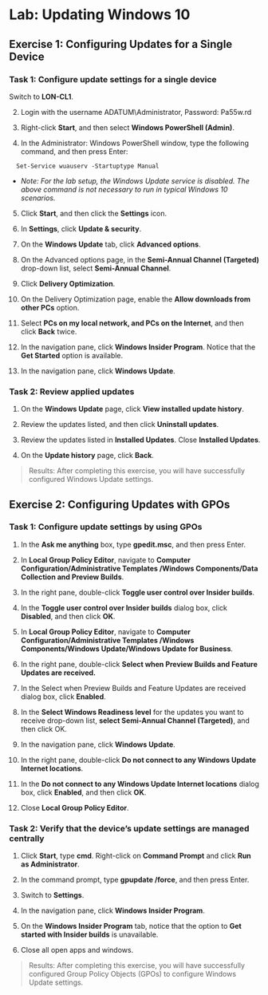 # Lab: Updating Windows 10  #

## Exercise 1: Configuring Updates for a Single Device ##

### Task 1: Configure update settings for a single device ###

 Switch to **LON-CL1**.

2.  Login with the username ADATUM\\Administrator, Password: Pa55w.rd

3.  Right-click **Start**, and then select **Windows PowerShell (Admin)**.

4.  In the Administrator: Windows PowerShell window, type the following command,
    and then press Enter:

 `  Set-Service wuauserv -Startuptype Manual`

- *Note: For the lab setup, the Windows Update service is disabled. The above command is not necessary to run in typical Windows 10 scenarios.*

5.  Click **Start**, and then click the **Settings** icon.

6.  In **Settings**, click **Update & security**.

7.  On the **Windows Update** tab, click **Advanced options**.

8.  On the Advanced options page, in the **Semi-Annual Channel (Targeted)**
    drop-down list, select **Semi-Annual Channel**.

9.  Click **Delivery Optimization**.

10.  On the Delivery Optimization page, enable the **Allow downloads from other
    PCs** option.

11.  Select **PCs on my local network, and PCs on the Internet**, and then click
    **Back** twice.

12.  In the navigation pane, click **Windows Insider Program**. Notice that the
    **Get Started** option is available.

13.  In the navigation pane, click **Windows Update**.

### Task 2: Review applied updates

1.  On the **Windows Update** page, click **View installed update history**.

2.  Review the updates listed, and then click **Uninstall updates**.

3.  Review the updates listed in **Installed Updates**. Close **Installed
    Updates**.

4.  On the **Update history** page, click **Back**.

>   Results: After completing this exercise, you will have successfully configured Windows Update settings.

## Exercise 2: Configuring Updates with GPOs ##

### Task 1: Configure update settings by using GPOs ###

1.  In the **Ask me anything** box, type **gpedit.msc**, and then press Enter.

2.  In **Local Group Policy Editor**, navigate to **Computer
    Configuration/Administrative Templates /Windows Components/Data Collection
    and Preview Builds**.

3.  In the right pane, double-click **Toggle user control over Insider builds**.

4.  In the **Toggle user control over Insider builds** dialog box, click
    **Disabled**, and then click **OK**.

5.  In **Local Group Policy Editor**, navigate to **Computer
    Configuration/Administrative Templates /Windows Components/Windows
    Update/Windows Update for Business**.

6.  In the right pane, double-click **Select when Preview Builds and Feature
    Updates are received.**

7.  In the Select when Preview Builds and Feature Updates are received dialog
    box, click **Enabled**.

8.  In the **Select Windows Readiness level** for the updates you want to
    receive drop-down list, **select Semi-Annual Channel (Targeted)**, and then
    click OK.

9.  In the navigation pane, click **Windows Update**.

10. In the right pane, double-click **Do not connect to any Windows Update
    Internet locations**.

11. In the **Do not connect to any Windows Update Internet locations** dialog
    box, click **Enabled**, and then click **OK**.

12. Close **Local Group Policy Editor**.


### Task 2: Verify that the device’s update settings are managed centrally  ###

1.  Click **Start**, type **cmd**. Right-click on **Command Prompt** and click
    **Run as Administrator**.

2.  In the command prompt, type **gpupdate /force**, and then press Enter.

3.  Switch to **Settings**.

4.  In the navigation pane, click **Windows Insider Program**.

5.  On the **Windows Insider Program** tab, notice that the option to **Get
    started with Insider builds** is unavailable.

6.  Close all open apps and windows.

>   Results: After completing this exercise, you will have successfully
>   configured Group Policy Objects (GPOs) to configure Windows Update settings.
